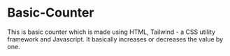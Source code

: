 # Basic-Counter
This is basic counter which is made using HTML, Tailwind - a CSS utility framework and Javascript. It basically increases or decreases the value by one.
